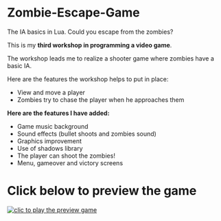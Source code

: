 # Zombie-Escape-Game
The IA basics in Lua. Could you escape from the zombies?

This is my **third workshop in programming a video game**.

The workshop leads me to realize a shooter game where zombies have a basic IA.

Here are the features the workshop helps to put in place:

- View and move a player
- Zombies try to chase the player when he approaches them

**Here are the features I have added:**

- Game music background
- Sound effects (bullet shoots and zombies sound)
- Graphics improvement
- Use of shadows library
- The player can shoot the zombies!
- Menu, gameover and victory screens

# Click below to preview the game

[![clic to play the preview game](https://img.youtube.com/vi/3io-KpM61Hk/0.jpg)](https://www.youtube.com/embed/3io-KpM61Hk?ecver=2)
